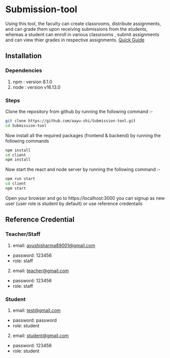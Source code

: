 # Submission-tool

Using this tool, the faculty can create classrooms, distribute assignments, and can grade them upon receiving submissions
from the students, whereas a student can enroll in various classrooms , submit assignments and can view thier grades in respective assignments.
[Quick Guide](https://drive.google.com/file/d/119PXNosiwjkX_vtmytAxZ2VybT7NOfAv/view?usp=sharing)

## Installation

### Dependencies

1. npm : version 8.1.0
2. node : version v16.13.0

### Steps

Clone the repository from github by running the following command :-

```bash
git clone https://github.com/aayu-shi/Submission-tool.git
cd Submission-tool
```

Now install all the required packages (frontend & backend) by running the following commands

```bash
npm install
cd client
npm install
```

Now start the react and node server by running the following command :-

```bash
npm run start
cd client
npm start
```

Open your browser and go to https://localhost:3000 you can signup as new user (user role is student by default) or use reference credentails

## Reference Credential

### Teacher/Staff

1. email: ayushisharma89001@gmail.com

- password: 123456
- role: staff

2. email: teacher@gmail.com

- password: 123456
- role: staff

### Student

1. email: test@gmail.com

- password: password
- role: student

2. email: student@gmail.com

- password: 123456
- role: student
